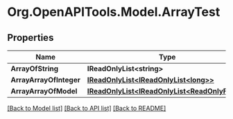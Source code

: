 # Org.OpenAPITools.Model.ArrayTest
## Properties

Name | Type | Description | Notes
------------ | ------------- | ------------- | -------------
**ArrayOfString** | **IReadOnlyList&lt;string&gt;** |  | [optional] 
**ArrayArrayOfInteger** | [**IReadOnlyList&lt;IReadOnlyList&lt;long&gt;&gt;**](IReadOnlyList.md) |  | [optional] 
**ArrayArrayOfModel** | [**IReadOnlyList&lt;IReadOnlyList&lt;ReadOnlyFirst&gt;&gt;**](IReadOnlyList.md) |  | [optional] 

[[Back to Model list]](../README.md#documentation-for-models) [[Back to API list]](../README.md#documentation-for-api-endpoints) [[Back to README]](../README.md)

